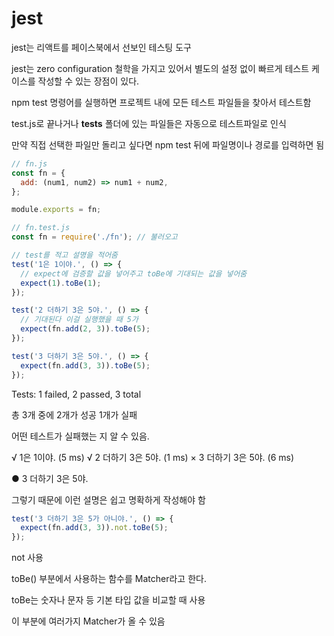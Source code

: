 # jest

jest는 리액트를 페이스북에서 선보인 테스팅 도구

jest는 zero configuration 철학을 가지고 있어서 별도의 설정 없이 빠르게 테스트 케이스를 작성할 수 있는 장점이 있다.

npm test 명령어를 실행하면 프로젝트 내에 모든 테스트 파일들을 찾아서 테스트함

test.js로 끝나거나 __tests__ 폴더에 있는 파일들은 자동으로 테스트파일로 인식

만약 직접 선택한 파일만 돌리고 싶다면 npm test 뒤에 파일명이나 경로를 입력하면 됨

```jsx
// fn.js
const fn = {
  add: (num1, num2) => num1 + num2,
};

module.exports = fn;

```

```jsx
// fn.test.js
const fn = require('./fn'); // 불러오고

// test를 적고 설명을 적어줌
test('1은 1이야.', () => {
  // expect에 검증할 값을 넣어주고 toBe에 기대되는 값을 넣어줌
  expect(1).toBe(1);
});

test('2 더하기 3은 5야.', () => {
  // 기대된다 이걸 실행했을 때 5가
  expect(fn.add(2, 3)).toBe(5);
});

test('3 더하기 3은 5야.', () => {
  expect(fn.add(3, 3)).toBe(5);
});
```

Tests: 1 failed, 2 passed, 3 total

총 3개 중에 2개가 성공 1개가 실패

어떤 테스트가 실패했는 지 알 수 있음.

√ 1은 1이야. (5 ms)
√ 2 더하기 3은 5야. (1 ms)
× 3 더하기 3은 5야. (6 ms)

● 3 더하기 3은 5야.

 그렇기 때문에 이런 설명은 쉽고 명확하게 작성해야 함

```jsx
test('3 더하기 3은 5가 아니야.', () => {
  expect(fn.add(3, 3)).not.toBe(5);
});
```

not 사용

toBe() 부분에서 사용하는 함수를 Matcher라고 한다.

toBe는 숫자나 문자 등 기본 타입 값을 비교할 때 사용

이 부분에 여러가지 Matcher가 올 수 있음
